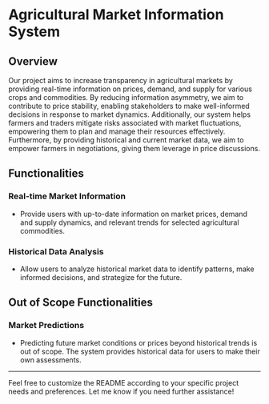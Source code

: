 # Agricultural Market Information System

## Overview
Our project aims to increase transparency in agricultural markets by providing real-time information on prices, demand, and supply for various crops and commodities. By reducing information asymmetry, we aim to contribute to price stability, enabling stakeholders to make well-informed decisions in response to market dynamics. Additionally, our system helps farmers and traders mitigate risks associated with market fluctuations, empowering them to plan and manage their resources effectively. Furthermore, by providing historical and current market data, we aim to empower farmers in negotiations, giving them leverage in price discussions.

## Functionalities
### Real-time Market Information
- Provide users with up-to-date information on market prices, demand and supply dynamics, and relevant trends for selected agricultural commodities.

### Historical Data Analysis
- Allow users to analyze historical market data to identify patterns, make informed decisions, and strategize for the future.

## Out of Scope Functionalities
### Market Predictions
- Predicting future market conditions or prices beyond historical trends is out of scope. The system provides historical data for users to make their own assessments.

---

Feel free to customize the README according to your specific project needs and preferences. Let me know if you need further assistance!

